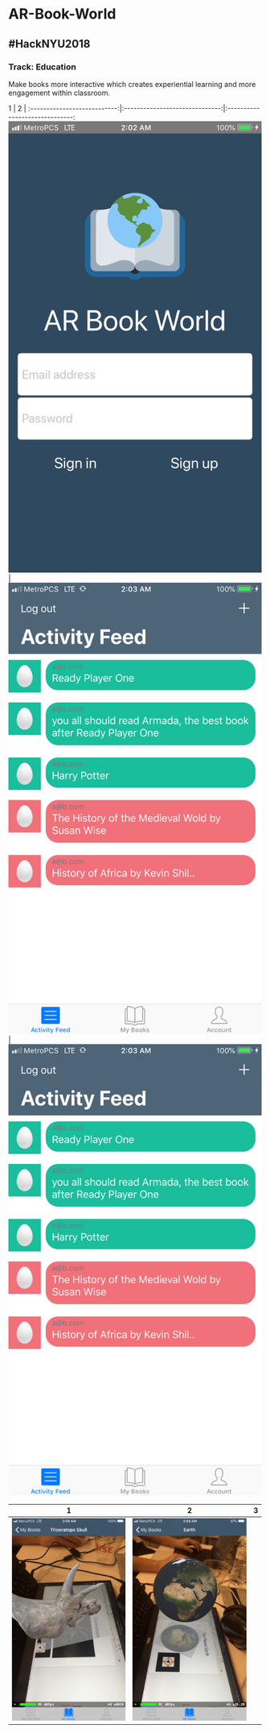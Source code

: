 # AR-Book-World
## #HackNYU2018
### Track: Education


Make books more interactive which creates experiential learning and more engagement within classroom.


1                            |  2                             | 
:---------------------------:|:------------------------------:|:------------------------------:
![](images/Welcome.PNG)      |  ![](images/Activity-Feed.PNG) | ![](images/Activity-Feed.PNG)

1                            |  2                             | 3
:---------------------------:|:------------------------------:|:------------------------------:
![](images/Skull2.PNG)      |  ![](images/Skull3.PNG)         | [](images/Skull.PNG)


